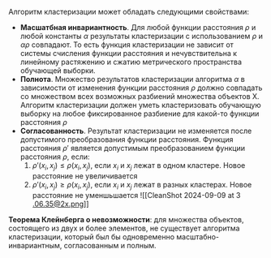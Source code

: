 Алгоритм кластеризации может обладать следующими свойствами:
- **Масшатбная инвариантность**. Для любой функции расстояния $\rho$ и любой константы $\alpha$ результаты кластеризации с использованием $\rho$ и $\alpha\rho$ совпадают. То есть функция кластеризации не зависит от системы счисления функции расстояния и нечувствительна к линейному растяжению и сжатию метрического пространства обучающей выборки.
- **Полнота**. Множество результатов кластеризации алгоритма $\alpha$ в зависимости от изменения функции расстояния $\rho$ должно совпадать со множеством всех возможных разбиений множества объектов X. Алгоритм кластеризации должен уметь кластеризовать обучающую выборку на любое фиксированное разбиение для какой-то функции расстояния $\rho$
- **Согласованность**. Результат кластеризации не изменяется после допустимого преобразования функции расстояния. Функция расстояния $\rho'$ является допустимым преобразованием функции расстояния $\rho$, если:
	1. $\rho'(x_{i},x_{j})\leq\rho(x_{i},x_{j})$, если $x_{i}$ и $x_{j}$ лежат в одном кластере. Новое расстояние не увеличивается
	2. $\rho'(x_{i},x_{j})\geq\rho(x_{i},x_{j})$, если $x_{i}$ и $x_{j}$ лежат в разных кластерах. Новое расстояние не уменшьшается
![[CleanShot 2024-09-09 at 3 .06.35@2x.png]]

**Теорема Клейнберга о невозможности**: для множества объектов, состоящего из двух и более элементов, не существует алгоритма кластеризации, который был бы одновременно масштабно-инвариантным, согласованным и полным.